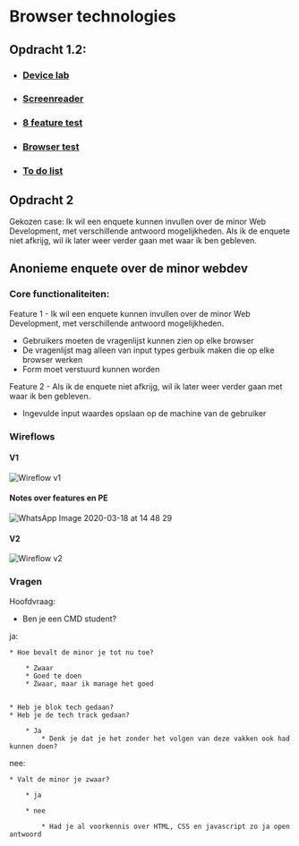 # Browser technologies

## Opdracht 1.2:

* ### [Device lab](https://github.com/CountNick/browser-technologies-1920#device-lab-1)
* ### [Screenreader](https://github.com/CountNick/browser-technologies-1920#screenreader-1)
* ### [8 feature test](https://github.com/CountNick/browser-technologies-1920#8-feature-test-1)
* ### [Browser test](https://github.com/CountNick/browser-technologies-1920#browser-test-1)
* ### [To do list](https://github.com/CountNick/browser-technologies-1920#to-do-list-1)

## Opdracht 2 

Gekozen case: Ik wil een enquete kunnen invullen over de minor Web Development, met verschillende antwoord mogelijkheden. Als ik de enquete niet afkrijg, wil ik later weer verder gaan met waar ik ben gebleven.

## Anonieme enquete over de minor webdev

### Core functionaliteiten: 

Feature 1 - Ik wil een enquete kunnen invullen over de minor Web Development, met verschillende antwoord mogelijkheden.

* Gebruikers moeten de vragenlijst kunnen zien op elke browser
* De vragenlijst mag alleen van input types gerbuik maken die op elke browser werken
* Form moet verstuurd kunnen worden

Feature 2 - Als ik de enquete niet afkrijg, wil ik later weer verder gaan met waar ik ben gebleven.

* Ingevulde input waardes opslaan op de machine van de gebruiker

### Wireflows

#### V1
![Wireflow v1](https://user-images.githubusercontent.com/47485018/76967426-b89a9180-6927-11ea-84a6-bdb6c1c0bb4b.jpeg)

#### Notes over features en PE

![WhatsApp Image 2020-03-18 at 14 48 29](https://user-images.githubusercontent.com/47485018/76967673-04e5d180-6928-11ea-9be8-a4667ed37b96.jpeg)


#### V2

![Wireflow v2](https://user-images.githubusercontent.com/47485018/76967495-d667f680-6927-11ea-987b-da67a346fc69.jpeg)


### Vragen 

Hoofdvraag:

* Ben je een CMD student?


ja:

    * Hoe bevalt de minor je tot nu toe?

        * Zwaar
        * Goed te doen
        * Zwaar, maar ik manage het goed
    

    * Heb je blok tech gedaan?
    * Heb je de tech track gedaan?
        
        * Ja
            * Denk je dat je het zonder het volgen van deze vakken ook had kunnen doen?





nee: 

    * Valt de minor je zwaar? 

        * ja

        * nee

            * Had je al voorkennis over HTML, CSS en javascript zo ja open antwoord

